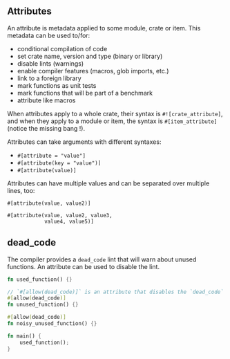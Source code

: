 ## Attributes
An attribute is metadata applied to some module, crate or item. This metadata can be used to/for:
* conditional compilation of code
* set crate name, version and type (binary or library)
* disable lints (warnings)
* enable compiler features (macros, glob imports, etc.)
* link to a foreign library
* mark functions as unit tests
* mark functions that will be part of a benchmark
* attribute like macros

When attributes apply to a whole crate, their syntax is `#![crate_attribute]`, and when they apply to a module or item, the syntax is `#[item_attribute]` (notice the missing bang !).

Attributes can take arguments with different syntaxes:

* `#[attribute = "value"]`
* `#[attribute(key = "value")]`
* `#[attribute(value)]`

Attributes can have multiple values and can be separated over multiple lines, too:
```
#[attribute(value, value2)]

#[attribute(value, value2, value3,
            value4, value5)]
```
## dead_code
The compiler provides a `dead_code` lint that will warn about unused functions. An attribute can be used to disable the lint.
```rust
fn used_function() {}

// `#[allow(dead_code)]` is an attribute that disables the `dead_code` lint
#[allow(dead_code)]
fn unused_function() {}

#[allow(dead_code)]
fn noisy_unused_function() {}

fn main() {
    used_function();
}
```